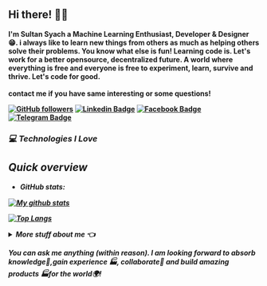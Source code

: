 <p align="center"
  <img width = 800 height = 400 
  src='https://github.com/keshavsingh4522/keshavsingh4522/blob/master/Assets/Monkey_Kid_Coding.gif'>
</p>

<h2> Hi there! 👋🤓 </h2>
<b>I'm Sultan Syach a Machine Learning Enthusiast, Developer & Designer 😁.
i always like to learn new things from others as much as helping others solve their problems. 
You know what else is fun! Learning code is. Let's work for a better opensource, decentralized future. 
A world where everything is free and everyone is free to experiment, 
learn, survive and thrive. Let's code for good.<br><br>
contact me if you have same interesting or some questions!

[![GitHub followers](https://img.shields.io/github/followers/sultanbst123?style=social)](https://www.github.com/sultanbst123)
[![Linkedin Badge](https://img.shields.io/badge/-sultansyach-blue?style=flat-square&logo=Linkedin&logoColor=white&link=https://www.linkedin.com/in/sultansyach/)](https://www.linkedin.com/in/sultan-syach/)
[![Facebook Badge](https://img.shields.io/badge/-belumdisi-blue?style=flat-square&logo=Facebook&logoColor=white&link=https://www.facebook.com/officialsriharikapu)](https://www.facebook.com/officialsriharikapu)
[![Telegram Badge](https://img.shields.io/badge/-belumdisi-grey?style=flat-square&logo=Telegram&logoColor=white&link=https://telegram.org/@sriharikapu)](https://telegram.org/@sriharikapu)

### <b><i>💻 Technologies I Love <br>



## Quick overview
* GitHub stats:  
<a href="https://github.com/sultanbst123/github-readme-stats">
  <img align="center" src="https://github-readme-stats.vercel.app/api?username=sultanbst123&show_icons=true&line_height=27&include_all_commits=true" alt="My github stats" />
</a><br>

[![Top Langs](https://github-readme-stats.vercel.app/api/top-langs/?username=sultanbst123&layout=compact)](https://github.com/sultanbst123/github-readme-stats)



<details>
<summary>
  More stuff about me 👈
</summary>

I am really passionate about machine learning, it is in my opinion the best combination of logical programming and
(sometimes) develop a beautiful design.⚡ I am involved in a lot of competition, hackathons, course, workshops and helped in building many communities from scratch.

## My skills

### Programming language
</details>

You can ask me anything (within reason). I am looking forward to absorb knowledge🧠,gain experience 🏭, collaborate🤝 and build amazing products 🏭for the world🌍!
